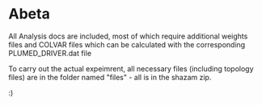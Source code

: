 # Abeta

All Analysis docs are included, most of which require additional weights files and COLVAR files which can be calculated with the corresponding PLUMED_DRIVER.dat file

To carry out the actual expeimrent, all necessary files (including topology files) are in the folder named "files" - all is in the shazam zip.



:)
